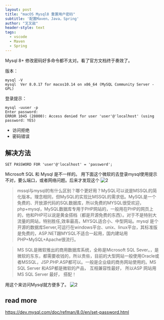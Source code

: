 ```yaml
---
layout: post
title: "macOS Mysql8 重置用户密码"
subtitle: '配置Maven，Java，Spring'
author: "叉叉敌"
header-style: text
tags:
  - vscode
  - Maven
  - Spring
---
```

Mysql 8+ 修改密码好多命令都不太对。看了官方文档终于奏效了。

版本：
```
mysql -V
mysql  Ver 8.0.17 for macos10.14 on x86_64 (MySQL Community Server - GPL)
```

登录提示：
```
mysql -uuser -p
Enter password:
ERROR 1045 (28000): Access denied for user 'user'@'localhost' (using password: YES)
```

- 访问拒绝
- 密码错误

## 解决方法

```
SET PASSWORD FOR 'user'@'localhost' = 'password';
```

Microsoft SQL 和 Mysql 是不一样的。
用下面这个微软的去登录mysql使用提示不对，要么端口，或者网络问题。后来才发现这个
![2](https://gitee.com/chasays/mdPic/raw/master/uPic/9Vdf2i.png)
>mssql与mysql的有什么区别？哪个更好用？MySQL可以说是MSSQL的简化版本。理念相同，但MySQL的实现比MSSQL的需求低。MySQL是一个免费的、开放源代码的SQL数据库，所以免费的MYSQL很受欢迎，php+mysql，MySQL数据库专用于PHP网站的，一般用在PHP的网页上的，他和PHP可以说是黄金搭档（都是开源免费的东西）。对于不是特别大流量的网站，特别胜任,效率最高，MYSQL适合小、中型网站。mysql 是个开源的数据库Server,可运行在windows平台、unix、linux平台，其标准版是免费的，ASP.NET跟MYSQL不适合一起用，国内建站用PHP+MySQL+Apache很流行。

>MS SQL是微软推出的商用数据库系统，全称是Microsoft SQL Sever。，是微软的东东，都需要收钱的，所以贵些，目前的大型网站一般使用Oracle或者MSSQL，JSP.PHP.ASP都可以。一般是企业级的商务网站使用的。MS SQL Server 和ASP都是微软的产品， 互相兼容性最好， 所以ASP 网站用MS SQL Server 最好， 搭配！


用这个来访问Mysql就方便多了。
![2](https://gitee.com/chasays/mdPic/raw/master/uPic/nmr1td.png)

## read more
https://dev.mysql.com/doc/refman/8.0/en/set-password.html

